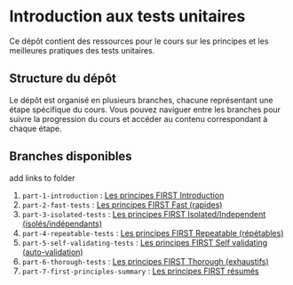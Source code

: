 # Introduction aux tests unitaires

Ce dépôt contient des ressources pour le cours sur les principes et les meilleures pratiques des tests unitaires.

## Structure du dépôt

Le dépôt est organisé en plusieurs branches, chacune représentant une étape spécifique du cours. Vous pouvez naviguer entre les branches pour suivre la progression du cours et accéder au contenu correspondant à chaque étape.

## Branches disponibles

add links to folder

1. `part-1-introduction` : [Les principes FIRST Introduction](part-1-introduction/README.md)
2. `part-2-fast-tests` : [Les principes FIRST Fast (rapides)](part-2-fast-tests/README.md)
3. `part-3-isolated-tests` : [Les principes FIRST Isolated/Independent (isolés/indépendants)](part-3-isolated-tests/README.md)
4. `part-4-repeatable-tests` : [Les principes FIRST Repeatable (répétables)](part-4-repeatable-tests/README.md)
5. `part-5-self-validating-tests` : [Les principes FIRST Self validating (auto-validation)](part-5-self-validating-tests/README.md)
6. `part-6-thorough-tests` : [Les principes FIRST Thorough (exhaustifs)](part-6-thorough-tests/README.md)
7. `part-7-first-principles-summary` : [Les principes FIRST résumés](part-7-first-principles-summary/README.md)

